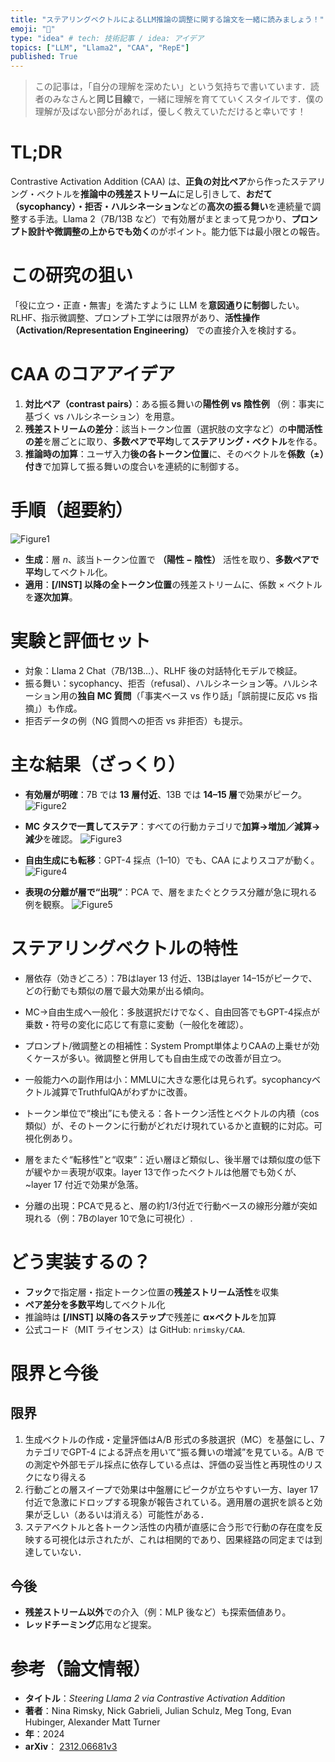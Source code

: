 ```yaml
---
title: "ステアリングベクトルによるLLM推論の調整に関する論文を一緒に読みましょう！"
emoji: "🌊"
type: "idea" # tech: 技術記事 / idea: アイデア
topics: ["LLM", "Llama2", "CAA", "RepE"]
published: True
---
```


> この記事は，「自分の理解を深めたい」という気持ちで書いています．読者のみなさんと**同じ目線**で，一緒に理解を育てていくスタイルです．僕の理解が及ばない部分があれば，優しく教えていただけると幸いです！

# TL;DR
Contrastive Activation Addition (CAA) は、**正負の対比ペア**から作ったステアリング・ベクトルを**推論中の残差ストリーム**に足し引きして、**おだて（sycophancy）・拒否・ハルシネーション**などの**高次の振る舞い**を連続量で調整する手法。Llama 2（7B/13B など）で有効層がまとまって見つかり、**プロンプト設計や微調整の上からでも効く**のがポイント。能力低下は最小限との報告。


# この研究の狙い
「役に立つ・正直・無害」を満たすように LLM を**意図通りに制御**したい。RLHF、指示微調整、プロンプト工学には限界があり、**活性操作（Activation/Representation Engineering）** での直接介入を検討する。



# CAA のコアアイデア
1. **対比ペア（contrast pairs）**：ある振る舞いの**陽性例 vs 陰性例** （例：事実に基づく vs ハルシネーション）を用意。  
2. **残差ストリームの差分**：該当トークン位置（選択肢の文字など）の**中間活性の差**を層ごとに取り、**多数ペアで平均**して**ステアリング・ベクトル**を作る。  
3. **推論時の加算**：ユーザ入力**後の各トークン位置**に、そのベクトルを**係数（±）付き**で加算して振る舞いの度合いを連続的に制御する。



# 手順（超要約）
![Figure1](/images/caa_steering_vectors_blog/figure1.png)
- **生成**：層 *n*、該当トークン位置で **（陽性 − 陰性）** 活性を取り、**多数ペアで平均**してベクトル化。  
- **適用**：**[/INST] 以降の全トークン位置**の残差ストリームに、係数 × ベクトルを**逐次加算**。



# 実験と評価セット
- 対象：Llama 2 Chat（7B/13B…）、RLHF 後の対話特化モデルで検証。
- 振る舞い：sycophancy、拒否（refusal）、ハルシネーション等。ハルシネーション用の**独自 MC 質問**（「事実ベース vs 作り話」「誤前提に反応 vs 指摘」）も作成。
- 拒否データの例（NG 質問への拒否 vs 非拒否）も提示。



# 主な結果（ざっくり）

- **有効層が明確**：7B では **13 層付近**、13B では **14–15 層**で効果がピーク。
![Figure2](/images/caa_steering_vectors_blog/figure2.png)

- **MC タスクで一貫してステア**：すべての行動カテゴリで**加算→増加／減算→減少**を確認。
![Figure3](/images/caa_steering_vectors_blog/figure3.png)

- **自由生成にも転移**：GPT-4 採点（1–10）でも、CAA によりスコアが動く。
![Figure4](/images/caa_steering_vectors_blog/figure4.png)

- **表現の分離が層で“出現”**：PCA で、層をまたぐとクラス分離が急に現れる例を観察。
![Figure5](/images/caa_steering_vectors_blog/figure5.png)



# ステアリングベクトルの特性
- 層依存（効きどころ）：7Bはlayer 13 付近、13Bはlayer 14–15がピークで、どの行動でも類似の層で最大効果が出る傾向。

- MC→自由生成へ一般化：多肢選択だけでなく、自由回答でもGPT-4採点が乗数・符号の変化に応じて有意に変動（一般化を確認）。

- プロンプト/微調整との相補性：System Prompt単体よりCAAの上乗せが効くケースが多い。微調整と併用しても自由生成での改善が目立つ。

- 一般能力への副作用は小：MMLUに大きな悪化は見られず。sycophancyベクトル減算でTruthfulQAがわずかに改善。

- トークン単位で“検出”にも使える：各トークン活性とベクトルの内積（cos類似）が、そのトークンに行動がどれだけ現れているかと直観的に対応。可視化例あり。

- 層をまたぐ“転移性”と“収束”：近い層ほど類似し、後半層では類似度の低下が緩やか＝表現が収束。layer 13で作ったベクトルは他層でも効くが、~layer 17 付近で効果が急落。

- 分離の出現：PCAで見ると、層の約1/3付近で行動ベースの線形分離が突如現れる（例：7Bのlayer 10で急に可視化）.



# どう実装するの？
- **フック**で指定層・指定トークン位置の**残差ストリーム活性**を収集  
- **ペア差分を多数平均**してベクトル化  
- 推論時は **[/INST] 以降の各ステップ**で残差に **α×ベクトル**を加算  
- 公式コード（MIT ライセンス）は GitHub: `nrimsky/CAA`.



# 限界と今後
## 限界
1. 生成ベクトルの作成・定量評価はA/B 形式の多肢選択（MC）を基盤にし、7カテゴリでGPT-4 による評点を用いて“振る舞いの増減”を見ている。A/B での測定や外部モデル採点に依存している点は、評価の妥当性と再現性のリスクになり得える
2. 行動ごとの層スイープで効果は中盤層にピークが立ちやすい一方、layer 17 付近で急激にドロップする現象が報告されている。適用層の選択を誤ると効果が乏しい（あるいは消える）可能性がある．
3. ステアベクトルと各トークン活性の内積が直感に合う形で行動の存在度を反映する可視化は示されたが、これは相関的であり、因果経路の同定までは到達していない．
## 今後
- **残差ストリーム以外**での介入（例：MLP 後など）も探索価値あり。  
- **レッドチーミング**応用など提案。



# 参考（論文情報）

- **タイトル**：*Steering Llama 2 via Contrastive Activation Addition*
- **著者**：Nina Rimsky, Nick Gabrieli, Julian Schulz, Meg Tong, Evan Hubinger, Alexander Matt Turner
- **年**：2024
- **arXiv**： [2312.06681v3](https://arxiv.org/abs/2312.06681v3)
